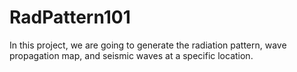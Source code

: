 # RadPattern101
In this project, we are going to generate the radiation pattern, wave propagation map, and seismic waves at a specific location. 
